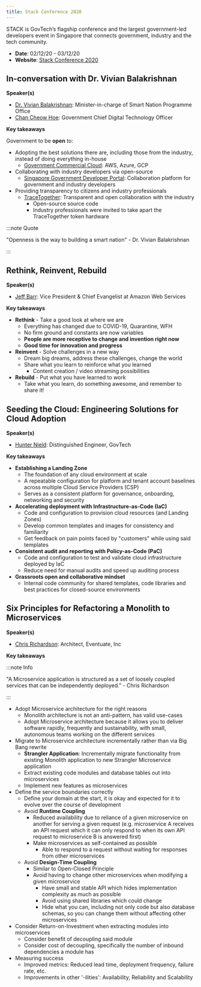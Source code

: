 ```yaml
---
title: Stack Conference 2020
---
```


STACK is GovTech’s flagship conference and the largest government-led developers event in Singapore that connects government, industry and the tech community.

- **Date**: 02/12/20 - 03/12/20
- **Website**: [Stack Conference 2020](https://www.stack.gov.sg/)  

## In-conversation with Dr. Vivian Balakrishnan

**Speaker(s)**

- [Dr. Vivian Balakrishnan](http://vivian.balakrishnan.sg/): Minister-in-charge of Smart Nation Programme Office
- [Chan Cheow Hoe](https://www.linkedin.com/in/cheow-hoe-chan-92646215/): Government Chief Digital Technology Officer

**Key takeaways**

Government to be **open** to:

- Adopting the best solutions there are, including those from the industry, instead of doing everything in-house
  - [Government Commercial Cloud](https://www.developer.tech.gov.sg/technologies/infrastructure-and-hosting/government-commercial-cloud): AWS, Azure, GCP
- Collaborating with industry developers via open-source
  - [Singapore Government Developer Portal](https://www.developer.tech.gov.sg/): Collaboration platform for government and industry developers
- Providing transparency to citizens and industry professionals
  - [TraceTogether](https://www.tracetogether.gov.sg/): Transparent and open collaboration with the industry
    - Open-source source code
    - Industry professionals were invited to take apart the TraceTogether token hardware

:::note Quote

"Openness is the way to building a smart nation" - Dr. Vivian Balakrishnan

:::

## Rethink, Reinvent, Rebuild

**Speaker(s)**

- [Jeff Barr](https://www.linkedin.com/in/jeffbarr/): Vice President & Chief Evangelist at Amazon Web Services

**Key takeaways**

- **Rethink** - Take a good look at where we are
  - Everything has changed due to COVID-19, Quarantine, WFH
  - No firm ground and constants are now variables
  - **People are more receptive to change and invention right now**
  - **Good time for innovation and progress**
- **Reinvent** - Solve challenges in a new way
  - Dream big dreams, address these challenges, change the world
  - Share what you learn to reinforce what you learned
    - Content creation / video streaming possibilities
- **Rebuild** - Put what you have learned to work
  - Take what you learn, do something awesome, and remember to share it!

## Seeding the Cloud: Engineering Solutions for Cloud Adoption

**Speaker(s)**

- [Hunter Nield](https://www.linkedin.com/in/hunter/?originalSubdomain=sg): Distinguished Engineer, GovTech

**Key takeaways**

- **Establishing a Landing Zone**
  - The foundation of any cloud environment at scale
  - A repeatable configuration for platform and tenant account baselines across multiple Cloud Service Providers (CSP)
  - Serves as a consistent platform for governance, onboarding, networking and security
- **Accelerating deployment with Infrastructure-as-Code (IaC)**
  - Code and configuration to provision cloud resources (and Landing Zones)
  - Develop common templates and images for consistency and familiarity
  - Get feedback on pain points faced by "customers" while using said templates
- **Consistent audit and reporting with Policy-as-Code (PaC)**
  - Code and configuration to test and validate cloud infrastructure deployed by IaC
  - Reduce need for manual audits and speed up auditing process
- **Grassroots open and collaborative mindset**
  - Internal code community for shared templates, code libraries and best practices for closed-source environments

## Six Principles for Refactoring a Monolith to Microservices

**Speaker(s)**

- [Chris Richardson](https://eventuate.io/about.html): Architect, Eventuate, Inc

**Key takeaways**

:::note Info

"A Microservice application is structured as a set of loosely coupled services that can be independently deployed." - Chris Richardson

:::

- Adopt Microservice architecture for the right reasons
  - Monolith architecture is not an anti-pattern, has valid use-cases
  - Adopt Microservice architecture because it allows you to deliver software rapidly, frequently and sustainability, with small, autonomous teams working on the different services
- Migrate to Microservice architecture incrementally rather than via Big Bang rewrite
  - **Strangler Application**: Incrementally migrate functionality from existing Monolith application to new Strangler Microservice application
  - Extract existing code modules and database tables out into microservices
  - Implement new features as microservices
- Define the service boundaries correctly
  - Define your domain at the start, it is okay and expected for it to evolve over the course of development
  - Avoid **Runtime Coupling**
    - Reduced availability due to reliance of a given microservice on another for serving a given request (e.g. microservice A receives an API request which it can only respond to when its own API request to microservice B is answered first)
    - Make microservices as self-contained as possible
      - Able to respond to a request without waiting for responses from other microservices
  - Avoid **Design-Time Coupling**
    - Similar to Open-Closed Principle
    - Avoid having to change other microservices when modifying a given microservice
      - Have small and stable API which hides implementation complexity as much as possible
      - Avoid using shared libraries which could change
      - Hide what you can, including not only code but also database schemas, so you can change them without affecting other microservices
- Consider Return-on-Investment when extracting modules into microservices
    - Consider benefit of decoupling said module
    - Consider cost of decoupling, specifically the number of inbound dependencies a module has
- Measuring success
  - Improved metrics: Reduced lead time, deployment frequency, failure rate, etc.
  - Improvements in other '-ilities': Availability, Reliability and Scalability 